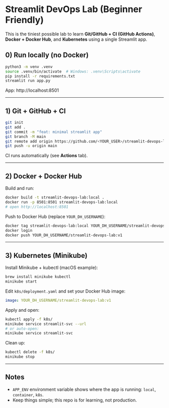 # Streamlit DevOps Lab (Beginner Friendly)

This is the tiniest possible lab to learn **Git/GitHub + CI (GitHub Actions)**, **Docker + Docker Hub**, and **Kubernetes** using a single Streamlit app.

## 0) Run locally (no Docker)
```bash
python3 -m venv .venv
source .venv/bin/activate  # Windows: .venv\Scripts\activate
pip install -r requirements.txt
streamlit run app.py
```
App: http://localhost:8501

---

## 1) Git + GitHub + CI
```bash
git init
git add .
git commit -m "feat: minimal streamlit app"
git branch -M main
git remote add origin https://github.com/<YOUR_USER>/streamlit-devops-lab.git
git push -u origin main
```
CI runs automatically (see **Actions** tab).

---

## 2) Docker + Docker Hub
Build and run:
```bash
docker build -t streamlit-devops-lab:local .
docker run -p 8501:8501 streamlit-devops-lab:local
# open http://localhost:8501
```

Push to Docker Hub (replace `YOUR_DH_USERNAME`):
```bash
docker tag streamlit-devops-lab:local YOUR_DH_USERNAME/streamlit-devops-lab:v1
docker login
docker push YOUR_DH_USERNAME/streamlit-devops-lab:v1
```

---

## 3) Kubernetes (Minikube)
Install Minikube + kubectl (macOS example):
```bash
brew install minikube kubectl
minikube start
```

Edit `k8s/deployment.yaml` and set your Docker Hub image:
```yaml
image: YOUR_DH_USERNAME/streamlit-devops-lab:v1
```

Apply and open:
```bash
kubectl apply -f k8s/
minikube service streamlit-svc --url
# or auto-open:
minikube service streamlit-svc
```

Clean up:
```bash
kubectl delete -f k8s/
minikube stop
```

---

## Notes
- `APP_ENV` environment variable shows where the app is running: `local`, `container`, `k8s`.
- Keep things simple; this repo is for learning, not production.